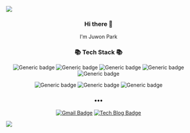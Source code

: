 <img src="https://capsule-render.vercel.app/api?type=slice&color=auto&height=300&section=header&text=ZuWon%20&fontSize=90&animation=twinkling" />

<div align=center>

  <h3>Hi there 👋</h3>
  I'm Juwon Park

  <h3>📚 Tech Stack 📚</h3>
  
  ![Generic badge](https://img.shields.io/badge/Java-%23007396?logo=Java&logoColor=white)
  ![Generic badge](https://img.shields.io/badge/NodeJs-%23339933?logo=Node.js&logoColor=white)
  ![Generic badge](https://img.shields.io/badge/Spring-%236DB33F?logo=Spring&logoColor=white)
  ![Generic badge](https://img.shields.io/badge/MySQL-%234479A1?logo=MySQL&logoColor=white)
  ![Generic badge](https://img.shields.io/badge/Oracle-%23F80000?logo=Oracle&logoColor=white) 
  
  ![Generic badge](https://img.shields.io/badge/html-%23E34F26?logo=html5&logoColor=white)
  ![Generic badge](https://img.shields.io/badge/css-%231572B6?logo=CSS3&logoColor=white)
  ![Generic badge](https://img.shields.io/badge/JavaScript-%23F7DF1E?logo=JavaScript&logoColor=white)
  
  
  <h3>•••</h3>
 
  [![Gmail Badge](https://img.shields.io/badge/Gmail-d14836?style=flat-square&logo=Gmail&logoColor=white&link=mailto:wwoon9512@gmail.com)](mailto:wwoon9512@gmail.com)
  [![Tech Blog Badge](http://img.shields.io/badge/-Tech%20blog-black?style=flat-square&logo=Notion&link=https://www.notion.so/HelloWorld-be2491a9531f4b83b456b9d4ae6ea5a7/)](https://www.notion.so/HelloWorld-be2491a9531f4b83b456b9d4ae6ea5a7)
   
</div>


<img src="https://capsule-render.vercel.app/api?type=slice&color=auto&height=300&section=footer"/>

